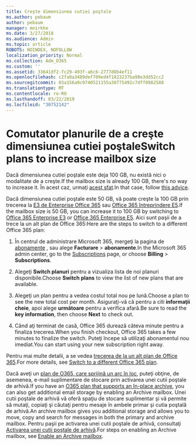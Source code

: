 ```yaml
---
title: Creşte dimensiunea cutiei poştale
ms.author: pebaum
author: pebaum
manager: mnirkhe
ms.date: 3/27/2018
ms.audience: Admin
ms.topic: article
ROBOTS: NOINDEX, NOFOLLOW
localization_priority: Normal
ms.collection: Adm_O365
ms.custom: ''
ms.assetid: 33641df2-fc29-493f-a6c6-2777d8b4ef11
ms.openlocfilehash: c2fa0a3489def709ed4f1823237ba98e3dd52cc2
ms.sourcegitcommit: 03a156a9c9740521155a30775492c7dff0982588
ms.translationtype: MT
ms.contentlocale: ro-RO
ms.lasthandoff: 03/22/2019
ms.locfileid: "30752142"
---
```

# <a name="switch-plans-to-increase-mailbox-size"></a><span data-ttu-id="e3efe-102">Comutator planurile de a creşte dimensiunea cutiei poştale</span><span class="sxs-lookup"><span data-stu-id="e3efe-102">Switch plans to increase mailbox size</span></span>

<span data-ttu-id="e3efe-103">Dacă dimensiunea cutiei poştale este deja 100 GB, nu există nici o modalitate de a creşte.</span><span class="sxs-lookup"><span data-stu-id="e3efe-103">If the mailbox size is already 100 GB, there's no way to increase it.</span></span> <span data-ttu-id="e3efe-104">În acest caz, urmaţi [acest sfat](https://support.office.com/client/e57572ff-0ba7-4782-ba5d-cdac3142ea71).</span><span class="sxs-lookup"><span data-stu-id="e3efe-104">In that case, follow [this advice](https://support.office.com/client/e57572ff-0ba7-4782-ba5d-cdac3142ea71).</span></span> 
  
<span data-ttu-id="e3efe-105">Dacă dimensiunea cutiei poştale este 50 GB, vă poate creşte la 100 GB prin trecerea la [E3 de Enterprise Office 365](https://products.office.com/business/office-365-enterprise-e3-business-software) sau [Office 365 Intreprindere E5](https://products.office.com/business/office-365-enterprise-e5-business-software).</span><span class="sxs-lookup"><span data-stu-id="e3efe-105">If the mailbox size is 50 GB, you can increase it to 100 GB by switching to [Office 365 Enterprise E3](https://products.office.com/business/office-365-enterprise-e3-business-software) or [Office 365 Enterprise E5](https://products.office.com/business/office-365-enterprise-e5-business-software).</span></span> <span data-ttu-id="e3efe-106">Aici sunt paşii de a trece la un alt plan de Office 365:</span><span class="sxs-lookup"><span data-stu-id="e3efe-106">Here are the steps to switch to a different Office 365 plan:</span></span>
  
1. <span data-ttu-id="e3efe-107">În centrul de administrare Microsoft 365, mergeţi la pagina de [abonamente](https://go.microsoft.com/fwlink/p/?linkid=842054) , sau alege **Facturare** \> **abonamente**.</span><span class="sxs-lookup"><span data-stu-id="e3efe-107">In the Microsoft 365 admin center, go to the [Subscriptions](https://go.microsoft.com/fwlink/p/?linkid=842054) page, or choose **Billing** \> **Subscriptions**.</span></span>
    
2. <span data-ttu-id="e3efe-108">Alegeţi **Switch planuri** pentru a vizualiza lista de noi planuri disponibile.</span><span class="sxs-lookup"><span data-stu-id="e3efe-108">Choose **Switch plans** to view the list of new plans that are available.</span></span> 
    
3. <span data-ttu-id="e3efe-109">Alegeţi un plan pentru a vedea costul total nou pe lună.</span><span class="sxs-lookup"><span data-stu-id="e3efe-109">Choose a plan to see the new total cost per month.</span></span> <span data-ttu-id="e3efe-110">Asiguraţi-vă că pentru a citi **informaţii cheie**, apoi alege **următoare** pentru a verifica afară.</span><span class="sxs-lookup"><span data-stu-id="e3efe-110">Be sure to read the **key information**, then choose **Next** to check out.</span></span> 
    
4. <span data-ttu-id="e3efe-111">Când aţi terminat de casă, Office 365 durează câteva minute pentru a finaliza trecerea.</span><span class="sxs-lookup"><span data-stu-id="e3efe-111">When you finish checkout, Office 365 takes a few minutes to finalize the switch.</span></span> <span data-ttu-id="e3efe-112">Puteţi începe să utilizaţi abonamentul nou imediat.</span><span class="sxs-lookup"><span data-stu-id="e3efe-112">You can start using your new subscription right away.</span></span>
    
<span data-ttu-id="e3efe-113">Pentru mai multe detalii, a se vedea [trecerea de la un alt plan de Office 365](https://support.office.com/article/73318661-8f33-478b-bcc7-fb8d69dbb22a).</span><span class="sxs-lookup"><span data-stu-id="e3efe-113">For more details, see [Switch to a different Office 365 plan](https://support.office.com/article/73318661-8f33-478b-bcc7-fb8d69dbb22a).</span></span>
  
<span data-ttu-id="e3efe-114">Dacă aveţi un [plan de O365, care sprijină un arc în loc](https://docs.microsoft.com/en-us/office365/servicedescriptions/exchange-online-archiving-service-description/exchange-online-archiving-service-description), puteţi obţine, de asemenea, e-mail suplimentare de stocare prin activarea unei cutii poştale de arhivă.</span><span class="sxs-lookup"><span data-stu-id="e3efe-114">If you have an [O365 plan that supports an In-place archive](https://docs.microsoft.com/en-us/office365/servicedescriptions/exchange-online-archiving-service-description/exchange-online-archiving-service-description), you can also get additional email storage by enabling an Archive mailbox.</span></span>  <span data-ttu-id="e3efe-115">Unei cutii poştale de arhivă vă oferă spaţiu de stocare suplimentar şi vă permite să mutaţi, copiaţi şi căutaţi pentru mesaje în ambele primar şi cutia poştală de arhivă.</span><span class="sxs-lookup"><span data-stu-id="e3efe-115">An archive mailbox gives you additional storage and allows you to move, copy and search for messages in both the primary and archive mailbox.</span></span> <span data-ttu-id="e3efe-116">Pentru paşii pe activarea unei cutii poştale de arhivă, consultaţi [Activarea unei cutii poştale de arhivă](https://docs.microsoft.com/en-us/office365/securitycompliance/enable-archive-mailboxes).</span><span class="sxs-lookup"><span data-stu-id="e3efe-116">For steps on enabling an Archive mailbox, see [Enable an Archive mailbox](https://docs.microsoft.com/en-us/office365/securitycompliance/enable-archive-mailboxes).</span></span>

